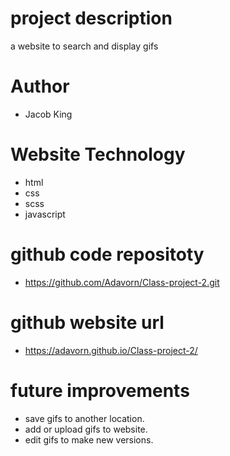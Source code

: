 # project description 
a website to search and display gifs

# Author
- Jacob King

# Website Technology 
- html 
- css 
- scss
- javascript 

# github code repositoty
- https://github.com/Adavorn/Class-project-2.git

# github website url 
- https://adavorn.github.io/Class-project-2/

# future improvements 
- save gifs to another location.
- add or upload gifs to website.
- edit gifs to make new versions.

